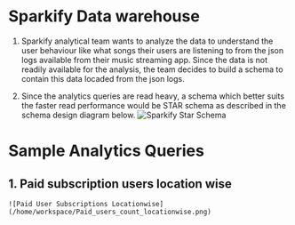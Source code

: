 # Sparkify Data warehouse
1. Sparkify analytical team wants to analyze the data to understand the user behaviour like what songs their users are listening to from the json logs available from their music streaming app. Since the data is not readily available for the 
analysis, the team decides to build a schema to contain this data locaded from the json logs.

2. Since the analytics queries are read heavy, a schema which better suits the faster read performance would be STAR schema as described in the schema design diagram below.
![Sparkify Star Schema](/home/workspace/star_schema.png)

# Sample Analytics Queries
## 1. Paid subscription users location wise
    ![Paid User Subscriptions Locationwise](/home/workspace/Paid_users_count_locationwise.png)
